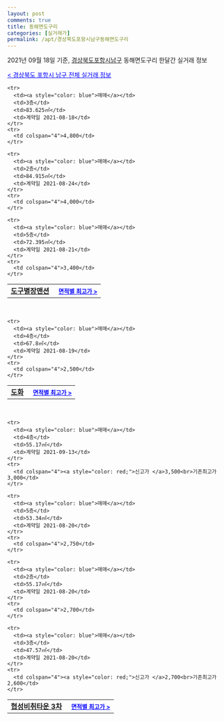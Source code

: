 ```yaml
---
layout: post
comments: true
title: 동해면도구리
categories: [실거래가]
permalink: /apt/경상북도포항시남구동해면도구리
---
```


2021년 09월 18일 기준, <a href="/apt/경상북도포항시남구">경상북도포항시남구</a> 동해면도구리 한달간 실거래 정보

<a style="color: blue;" href="/apt/경상북도포항시남구">< 경상북도 포항시 남구 전체 실거래 정보</a>
<!---- start ---->
<table>
  <tr>
    <td colspan="4" style="font-weight: bold;"><a href="/apt/경상북도포항시남구동해면도구리도구별장맨션">도구별장맨션</a> &nbsp;&nbsp;&nbsp; <a style="color: blue; font-size: smaller;" href="/apt/경상북도포항시남구동해면도구리도구별장맨션">면적별 최고가 ></a></td>
  </tr>
    
    <tr>
      <td><a style="color: blue">매매</a></td>
      <td>3층</td>
      <td>83.625㎡</td>
      <td>계약일 2021-08-18</td>
    </tr>
    <tr>
      <td colspan="4">4,800</td>
    </tr>
      
    <tr>
      <td><a style="color: blue">매매</a></td>
      <td>2층</td>
      <td>84.915㎡</td>
      <td>계약일 2021-08-24</td>
    </tr>
    <tr>
      <td colspan="4">4,000</td>
    </tr>
      
    <tr>
      <td><a style="color: blue">매매</a></td>
      <td>5층</td>
      <td>72.395㎡</td>
      <td>계약일 2021-08-21</td>
    </tr>
    <tr>
      <td colspan="4">3,400</td>
    </tr>
      
</table>
<br>
<table>
  <tr>
    <td colspan="4" style="font-weight: bold;"><a href="/apt/경상북도포항시남구동해면도구리도화">도화</a> &nbsp;&nbsp;&nbsp; <a style="color: blue; font-size: smaller;" href="/apt/경상북도포항시남구동해면도구리도화">면적별 최고가 ></a></td>
  </tr>
    
    <tr>
      <td><a style="color: blue">매매</a></td>
      <td>4층</td>
      <td>67.8㎡</td>
      <td>계약일 2021-08-19</td>
    </tr>
    <tr>
      <td colspan="4">2,500</td>
    </tr>
      
</table>
<br>
<table>
  <tr>
    <td colspan="4" style="font-weight: bold;"><a href="/apt/경상북도포항시남구동해면도구리협성비취타운3차">협성비취타운 3차</a> &nbsp;&nbsp;&nbsp; <a style="color: blue; font-size: smaller;" href="/apt/경상북도포항시남구동해면도구리협성비취타운3차">면적별 최고가 ></a></td>
  </tr>
    
    <tr>
      <td><a style="color: blue">매매</a></td>
      <td>4층</td>
      <td>55.17㎡</td>
      <td>계약일 2021-09-13</td>
    </tr>
    <tr>
      <td colspan="4"><a style="color: red;">신고가 </a>3,500<br>기존최고가 3,000</td>
    </tr>
      
    <tr>
      <td><a style="color: blue">매매</a></td>
      <td>5층</td>
      <td>53.34㎡</td>
      <td>계약일 2021-08-20</td>
    </tr>
    <tr>
      <td colspan="4">2,750</td>
    </tr>
      
    <tr>
      <td><a style="color: blue">매매</a></td>
      <td>2층</td>
      <td>55.17㎡</td>
      <td>계약일 2021-08-20</td>
    </tr>
    <tr>
      <td colspan="4">2,700</td>
    </tr>
      
    <tr>
      <td><a style="color: blue">매매</a></td>
      <td>3층</td>
      <td>47.57㎡</td>
      <td>계약일 2021-08-20</td>
    </tr>
    <tr>
      <td colspan="4"><a style="color: red;">신고가 </a>2,700<br>기존최고가 2,600</td>
    </tr>
      
</table>
<!---- end ---->
    